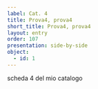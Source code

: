 ```yaml
---
label: Cat. 4
title: Prova4, prova4
short_title: Prova4, prova4
layout: entry
order: 107
presentation: side-by-side
object:
  - id: 1
---
```


scheda 4 del mio catalogo
